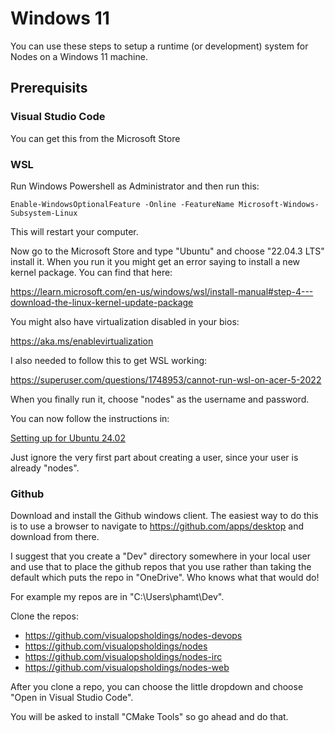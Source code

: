 # Windows 11

You can use these steps to setup a runtime (or development) system for Nodes on a Windows 11
machine.

## Prerequisits

### Visual Studio Code

You can get this from the Microsoft Store

### WSL

Run Windows Powershell as Administrator and then run this:

```
Enable-WindowsOptionalFeature -Online -FeatureName Microsoft-Windows-Subsystem-Linux
```

This will restart your computer.

Now go to the Microsoft Store and type "Ubuntu" and choose "22.04.3 LTS" install it. When you run it
you might get an error saying to install a new kernel package. You can find that here:

https://learn.microsoft.com/en-us/windows/wsl/install-manual#step-4---download-the-linux-kernel-update-package

You might also have virtualization disabled in your bios:

https://aka.ms/enablevirtualization

I also needed to follow this to get WSL working:

https://superuser.com/questions/1748953/cannot-run-wsl-on-acer-5-2022

When you finally run it, choose "nodes" as the username and password.

You can now follow the instructions in:

[Setting up for Ubuntu 24.02](../ubuntu/24.04/README.md)

Just ignore the very first part about creating a user, since your user is already "nodes".

### Github

Download and install the Github windows client. The easiest way to do this is to use a browser
to navigate to https://github.com/apps/desktop and download from there.

I suggest that you create a "Dev" directory somewhere in your local user and use that to place
the github repos that you use rather than taking the default which puts the repo in "OneDrive".
Who knows what that would do!

For example my repos are in "C:\Users\phamt\Dev".

Clone the repos:

- https://github.com/visualopsholdings/nodes-devops
- https://github.com/visualopsholdings/nodes
- https://github.com/visualopsholdings/nodes-irc
- https://github.com/visualopsholdings/nodes-web

After you clone a repo, you can choose the little dropdown and choose "Open in Visual Studio Code".

You will be asked to install "CMake Tools" so go ahead and do that.


